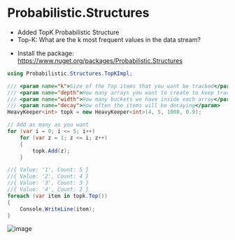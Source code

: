 # Probabilistic.Structures

- Added TopK Probabilistic Structure
- Top-K: What are the k most frequent values in the data stream?
 
* Install the package: https://www.nuget.org/packages/Probabilistic.Structures

```C#
using Probabilistic.Structures.TopKImpl;

/// <param name="k">Size of the Top items that you want be tracked</param>
/// <param name="depth">How many arrays you want to create to keep track of items fingerprints</param>
/// <param name="width">How many buckets we have inside each array</param>
/// <param name="decay">How often the items will be decaying</param>
HeavyKeeper<int> topk = new HeavyKeeper<int>(4, 5, 1000, 0.9);

// Add as many as you want
for (var i = 0; i <= 5; i++)
    for (var z = 1; z <= i; z++)
    {
        topk.Add(z);
    }

//{ Value: '1', Count: 5 }
//{ Value: '2', Count: 4 }
//{ Value: '3', Count: 3 }
//{ Value: '4', Count: 2 }
foreach (var item in topk.Top())
{
    Console.WriteLine(item);
}
```
![image](https://github.com/fernandozago/Probabilistic.Structures/assets/12010709/7c4f1450-867b-4978-9b1e-066ad7a32352)
